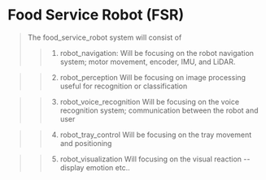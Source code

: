 # Food Service Robot (FSR)
> The food_service_robot system will consist of 
>> 1. robot_navigation:
Will be focusing on the robot navigation system; motor movement, encoder, IMU, and LiDAR.

>> 2. robot_perception
Will be focusing on image processing useful for recognition or classification

>> 3. robot_voice_recognition
Will be focusing on the voice recognition system; communication between the robot and user

>> 4. robot_tray_control
Will be focusing on the tray movement and positioning

>> 5. robot_visualization
Will focusing on the visual reaction -- display emotion etc..
